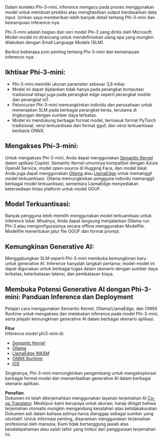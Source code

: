 <!--
CO_OP_TRANSLATOR_METADATA:
{
  "original_hash": "f1ff728038c4f554b660a36b76cbdd6e",
  "translation_date": "2025-05-09T12:29:20+00:00",
  "source_file": "md/01.Introduction/03/overview.md",
  "language_code": "id"
}
-->
Dalam konteks Phi-3-mini, inference mengacu pada proses menggunakan model untuk membuat prediksi atau menghasilkan output berdasarkan data input. Izinkan saya memberikan lebih banyak detail tentang Phi-3-mini dan kemampuan inference-nya.

Phi-3-mini adalah bagian dari seri model Phi-3 yang dirilis oleh Microsoft. Model-model ini dirancang untuk mendefinisikan ulang apa yang mungkin dilakukan dengan Small Language Models (SLM).

Berikut beberapa poin penting tentang Phi-3-mini dan kemampuan inference-nya:

## **Ikhtisar Phi-3-mini:**
- Phi-3-mini memiliki ukuran parameter sebesar 3,8 miliar.
- Model ini dapat dijalankan tidak hanya pada perangkat komputasi tradisional tetapi juga pada perangkat edge seperti perangkat mobile dan perangkat IoT.
- Peluncuran Phi-3-mini memungkinkan individu dan perusahaan untuk menerapkan SLM pada berbagai perangkat keras, terutama di lingkungan dengan sumber daya terbatas.
- Model ini mendukung berbagai format model, termasuk format PyTorch tradisional, versi terkuantisasi dari format gguf, dan versi terkuantisasi berbasis ONNX.

## **Mengakses Phi-3-mini:**
Untuk mengakses Phi-3-mini, Anda dapat menggunakan [Semantic Kernel](https://github.com/microsoft/SemanticKernelCookBook?WT.mc_id=aiml-138114-kinfeylo) dalam aplikasi Copilot. Semantic Kernel umumnya kompatibel dengan Azure OpenAI Service, model open-source di Hugging Face, dan model lokal.
Anda juga dapat menggunakan [Ollama](https://ollama.com) atau [LlamaEdge](https://llamaedge.com) untuk memanggil model terkuantisasi. Ollama memungkinkan pengguna individu memanggil berbagai model terkuantisasi, sementara LlamaEdge menyediakan ketersediaan lintas platform untuk model GGUF.

## **Model Terkuantisasi:**
Banyak pengguna lebih memilih menggunakan model terkuantisasi untuk inference lokal. Misalnya, Anda dapat langsung menjalankan Ollama run Phi-3 atau mengonfigurasinya secara offline menggunakan Modelfile. Modelfile menentukan jalur file GGUF dan format prompt.

## **Kemungkinan Generative AI:**
Menggabungkan SLM seperti Phi-3-mini membuka kemungkinan baru untuk generative AI. Inference hanyalah langkah pertama; model-model ini dapat digunakan untuk berbagai tugas dalam skenario dengan sumber daya terbatas, keterbatasan latensi, dan pembatasan biaya.

## **Membuka Potensi Generative AI dengan Phi-3-mini: Panduan Inference dan Deployment**  
Pelajari cara menggunakan Semantic Kernel, Ollama/LlamaEdge, dan ONNX Runtime untuk mengakses dan melakukan inference pada model Phi-3-mini, serta jelajahi kemungkinan generative AI dalam berbagai skenario aplikasi.

**Fitur**  
Inference model phi3-mini di:

- [Semantic Kernel](https://github.com/Azure-Samples/Phi-3MiniSamples/tree/main/semantickernel?WT.mc_id=aiml-138114-kinfeylo)
- [Ollama](https://github.com/Azure-Samples/Phi-3MiniSamples/tree/main/ollama?WT.mc_id=aiml-138114-kinfeylo)
- [LlamaEdge WASM](https://github.com/Azure-Samples/Phi-3MiniSamples/tree/main/wasm?WT.mc_id=aiml-138114-kinfeylo)
- [ONNX Runtime](https://github.com/Azure-Samples/Phi-3MiniSamples/tree/main/onnx?WT.mc_id=aiml-138114-kinfeylo)
- [iOS](https://github.com/Azure-Samples/Phi-3MiniSamples/tree/main/ios?WT.mc_id=aiml-138114-kinfeylo)

Singkatnya, Phi-3-mini memungkinkan pengembang untuk mengeksplorasi berbagai format model dan memanfaatkan generative AI dalam berbagai skenario aplikasi.

**Penafian**:  
Dokumen ini telah diterjemahkan menggunakan layanan terjemahan AI [Co-op Translator](https://github.com/Azure/co-op-translator). Meskipun kami berupaya untuk akurasi, harap diingat bahwa terjemahan otomatis mungkin mengandung kesalahan atau ketidakakuratan. Dokumen asli dalam bahasa aslinya harus dianggap sebagai sumber yang otoritatif. Untuk informasi penting, disarankan menggunakan terjemahan profesional oleh manusia. Kami tidak bertanggung jawab atas kesalahpahaman atau salah tafsir yang timbul dari penggunaan terjemahan ini.
